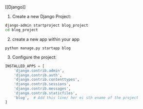 [[Django]]


1. Create a new Django Project:
``` bash
django-admin startproject blog_project
cd blog_project
```
2. create a new app within your app
```shell
python manage.py startapp blog
```

3. Configure the project:

``` python
INSTALLED_APPS = [
    'django.contrib.admin',
    'django.contrib.auth',
    'django.contrib.contenttypes',
    'django.contrib.sessions',
    'django.contrib.messages',
    'django.contrib.staticfiles',
    'blog',  # Add this line/ her ei sth ename of the project 
]
```
